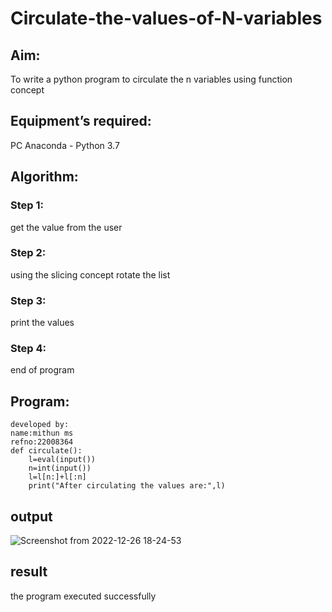 # Circulate-the-values-of-N-variables
## Aim:
To write a python program to circulate the n variables using function concept
## Equipment’s required:
PC
Anaconda - Python 3.7
## Algorithm: 
### Step 1:
get the value from the user
### Step 2: 
using the slicing concept rotate the list
### Step 3: 
print the values
### Step 4: 
end of program
## Program:
```
developed by:
name:mithun ms
refno:22008364
def circulate():
    l=eval(input())
    n=int(input())
    l=l[n:]+l[:n]
    print("After circulating the values are:",l)
```
## output
 
![Screenshot from 2022-12-26 18-24-53](https://user-images.githubusercontent.com/118344695/209552396-c8751233-a9d2-46de-a0a6-06cd39f59d8c.png)
## result
the program executed successfully
